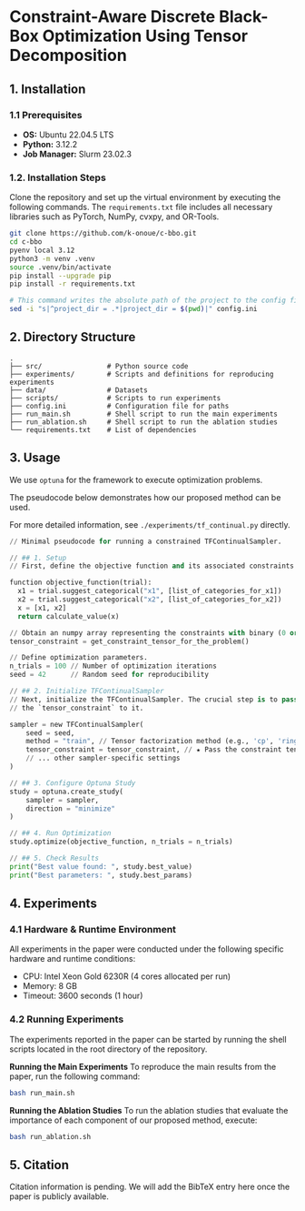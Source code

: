 # Constraint-Aware Discrete Black-Box Optimization Using Tensor Decomposition


## 1. Installation

### 1.1 Prerequisites

*   **OS:** Ubuntu 22.04.5 LTS
*   **Python:** 3.12.2
*   **Job Manager:** Slurm 23.02.3

### 1.2. Installation Steps

Clone the repository and set up the virtual environment by executing the following commands. The `requirements.txt` file includes all necessary libraries such as PyTorch, NumPy, cvxpy, and OR-Tools.

```sh
git clone https://github.com/k-onoue/c-bbo.git
cd c-bbo
pyenv local 3.12
python3 -m venv .venv
source .venv/bin/activate
pip install --upgrade pip
pip install -r requirements.txt

# This command writes the absolute path of the project to the config file.
sed -i "s|^project_dir = .*|project_dir = $(pwd)|" config.ini
```

## 2. Directory Structure

```
.
├── src/                # Python source code
├── experiments/        # Scripts and definitions for reproducing experiments
├── data/               # Datasets
├── scripts/            # Scripts to run experiments
├── config.ini          # Configuration file for paths
├── run_main.sh         # Shell script to run the main experiments
├── run_ablation.sh     # Shell script to run the ablation studies
└── requirements.txt    # List of dependencies
```

## 3. Usage

We use `optuna` for the framework to execute optimization problems.

The pseudocode below demonstrates how our proposed method can be used.

For more detailed information, see `./experiments/tf_continual.py` directly.

```python
// Minimal pseudocode for running a constrained TFContinualSampler.

// ## 1. Setup
// First, define the objective function and its associated constraints.

function objective_function(trial):
  x1 = trial.suggest_categorical("x1", [list_of_categories_for_x1])
  x2 = trial.suggest_categorical("x2", [list_of_categories_for_x2])
  x = [x1, x2]
  return calculate_value(x)

// Obtain an numpy array representing the constraints with binary (0 or 1) valued entries. 
tensor_constraint = get_constraint_tensor_for_the_problem()

// Define optimization parameters.
n_trials = 100 // Number of optimization iterations
seed = 42      // Random seed for reproducibility

// ## 2. Initialize TFContinualSampler
// Next, initialize the TFContinualSampler. The crucial step is to pass
// the `tensor_constraint` to it. 

sampler = new TFContinualSampler(
    seed = seed,
    method = "train", // Tensor factorization method (e.g., 'cp', 'ring')
    tensor_constraint = tensor_constraint, // ★ Pass the constraint tensor here
    // ... other sampler-specific settings
)

// ## 3. Configure Optuna Study
study = optuna.create_study(
    sampler = sampler,
    direction = "minimize"
)

// ## 4. Run Optimization
study.optimize(objective_function, n_trials = n_trials)

// ## 5. Check Results
print("Best value found: ", study.best_value)
print("Best parameters: ", study.best_params)

```

## 4. Experiments

### 4.1 Hardware & Runtime Environment

All experiments in the paper were conducted under the following specific hardware and runtime conditions:

- CPU: Intel Xeon Gold 6230R (4 cores allocated per run)
- Memory: 8 GB
- Timeout: 3600 seconds (1 hour)

### 4.2 Running Experiments

The experiments reported in the paper can be started by running the shell scripts located in the root directory of the repository.

__Running the Main Experiments__
To reproduce the main results from the paper, run the following command:

```sh
bash run_main.sh
```

__Running the Ablation Studies__
To run the ablation studies that evaluate the importance of each component of our proposed method, execute:

```sh
bash run_ablation.sh
```

## 5. Citation

Citation information is pending. We will add the BibTeX entry here once the paper is publicly available.
